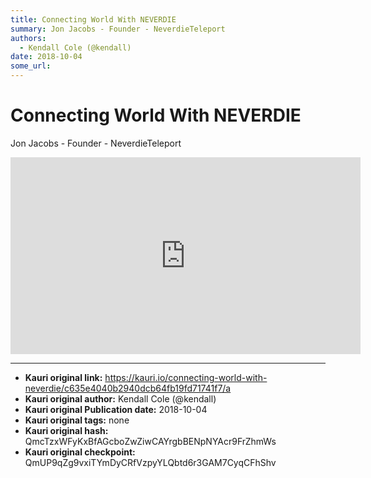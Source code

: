 ```yaml
---
title: Connecting World With NEVERDIE
summary: Jon Jacobs - Founder - NeverdieTeleport
authors:
  - Kendall Cole (@kendall)
date: 2018-10-04
some_url: 
---
```


# Connecting World With NEVERDIE


Jon Jacobs - Founder - NeverdieTeleport

<div align="center"><iframe width="560" height="315" src="https://www.youtube.com/embed/4cTuFHSDLmY" frameborder="0" allow="encrypted-media" allowfullscreen></iframe></div>


---

- **Kauri original link:** https://kauri.io/connecting-world-with-neverdie/c635e4040b2940dcb64fb19fd71741f7/a
- **Kauri original author:** Kendall Cole (@kendall)
- **Kauri original Publication date:** 2018-10-04
- **Kauri original tags:** none
- **Kauri original hash:** QmcTzxWFyKxBfAGcboZwZiwCAYrgbBENpNYAcr9FrZhmWs
- **Kauri original checkpoint:** QmUP9qZg9vxiTYmDyCRfVzpyYLQbtd6r3GAM7CyqCFhShv



